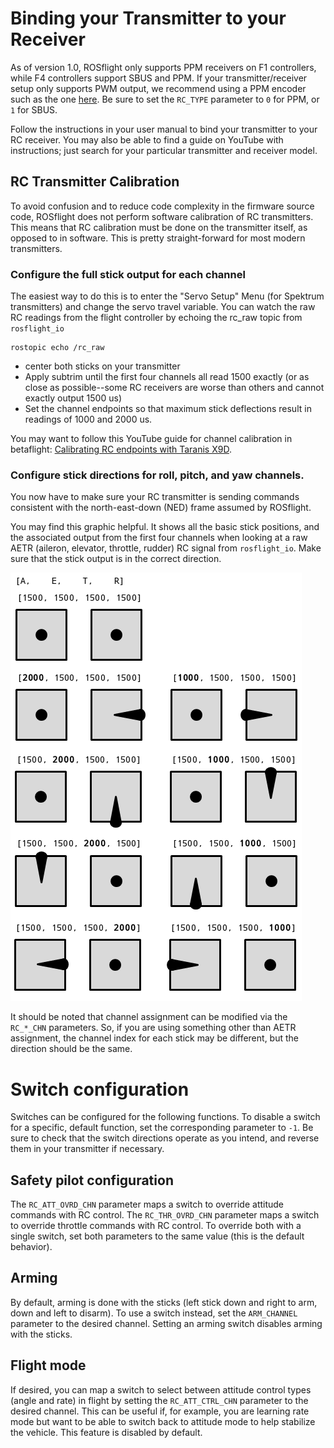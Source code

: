 # Binding your Transmitter to your Receiver

As of version 1.0, ROSflight only supports PPM receivers on F1 controllers, while F4 controllers support SBUS and PPM. If your transmitter/receiver setup only supports PWM output, we recommend using a PPM encoder such as the one [here](https://www.getfpv.com/holybro-ppm-encoder-module.html). Be sure to set the `RC_TYPE` parameter to `0` for PPM, or `1` for SBUS.

Follow the instructions in your user manual to bind your transmitter to your RC receiver. You may also be able to find a guide on YouTube with instructions; just search for your particular transmitter and receiver model.

## RC Transmitter Calibration

To avoid confusion and to reduce code complexity in the firmware source code, ROSflight does not perform software calibration of RC transmitters. This means that RC calibration must be done on the transmitter itself, as opposed to in software. This is pretty straight-forward for most modern transmitters.

### Configure the full stick output for each channel

The easiest way to do this is to enter the "Servo Setup" Menu (for Spektrum transmitters) and change the servo travel variable.  You can watch the raw RC readings from the flight controller by echoing the rc_raw topic from `rosflight_io`

```
rostopic echo /rc_raw
```

* center both sticks on your transmitter
* Apply subtrim until the first four channels all read 1500 exactly (or as close as possible--some RC receivers are worse than others and cannot exactly output 1500 us)
* Set the channel endpoints so that maximum stick deflections result in readings of 1000 and 2000 us.

You may want to follow this YouTube guide for channel calibration in betaflight: [Calibrating RC endpoints with Taranis X9D](https://www.youtube.com/watch?v=nDsNWZgxmw4&t=186s).

### Configure stick directions for roll, pitch, and yaw channels.

You now have to make sure your RC transmitter is sending commands consistent with the north-east-down (NED) frame assumed by ROSflight.

You may find this graphic helpful.  It shows all the basic stick positions, and the associated output from the first four channels when looking at a raw AETR (aileron, elevator, throttle, rudder) RC signal from `rosflight_io`.  Make sure that the stick output is in the correct direction.

![stick_image](images/sticks.png)

It should be noted that channel assignment can be modified via the `RC_*_CHN` parameters.  So, if you are using something other than AETR assignment, the channel index for each stick may be different, but the direction should be the same.

# Switch configuration

Switches can be configured for the following functions.
To disable a switch for a specific, default function, set the corresponding parameter to `-1`.
Be sure to check that the switch directions operate as you intend, and reverse them in your transmitter if necessary.

## Safety pilot configuration

The `RC_ATT_OVRD_CHN` parameter maps a switch to override attitude commands with RC control.
The `RC_THR_OVRD_CHN` parameter maps a switch to override throttle commands with RC control.
To override both with a single switch, set both parameters to the same value (this is the default behavior).

## Arming

By default, arming is done with the sticks (left stick down and right to arm, down and left to disarm).
To use a switch instead, set the `ARM_CHANNEL` parameter to the desired channel.
Setting an arming switch disables arming with the sticks.

## Flight mode

If desired, you can map a switch to select between attitude control types (angle and rate) in flight by setting the `RC_ATT_CTRL_CHN` parameter to the desired channel.
This can be useful if, for example, you are learning rate mode but want to be able to switch back to attitude mode to help stabilize the vehicle.
This feature is disabled by default.
